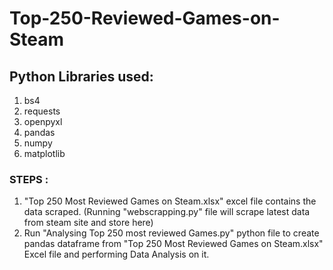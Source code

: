 # Top-250-Reviewed-Games-on-Steam

## Python Libraries used:
1. bs4
2. requests
3. openpyxl
4. pandas
5. numpy
6. matplotlib

### STEPS :
1. "Top 250 Most Reviewed Games on Steam.xlsx" excel file contains the data scraped. (Running "webscrapping.py" file will scrape latest data from steam site and store here)
2. Run "Analysing Top 250 most reviewed Games.py" python file to create pandas dataframe from "Top 250 Most Reviewed Games on Steam.xlsx" Excel file and performing Data Analysis on it.
